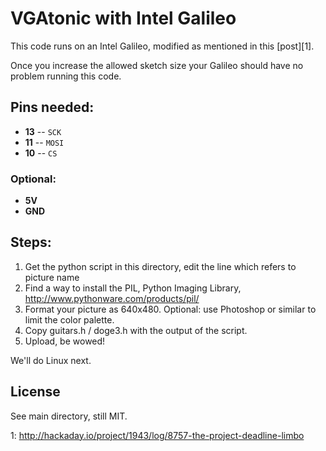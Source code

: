 # VGAtonic with Intel Galileo #

This code runs on an Intel Galileo, modified as mentioned in this [post][1].

Once you increase the allowed sketch size your Galileo should have no problem running this code.


## Pins needed: ##

- **13** -- `SCK`
- **11** -- `MOSI`
- **10** -- `CS`


### Optional: ###

- **5V**
- **GND**


## Steps: ##

1. Get the python script in this directory, edit the line which refers to picture name
2. Find a way to install the PIL, Python Imaging Library, http://www.pythonware.com/products/pil/
3. Format your picture as 640x480.  Optional: use Photoshop or similar to limit the color palette.
4. Copy guitars.h / doge3.h with the output of the script.
5. Upload, be wowed!

We'll do Linux next.


## License ##

See main directory, still MIT.



1: <http://hackaday.io/project/1943/log/8757-the-project-deadline-limbo>
